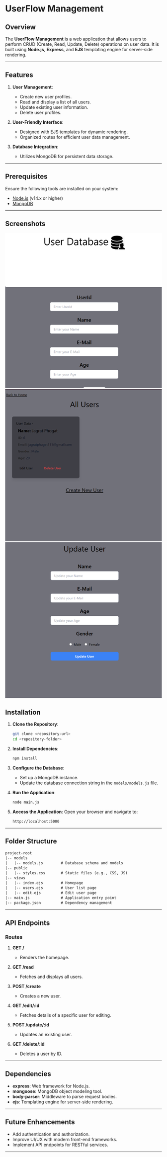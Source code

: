 # UserFlow Management

## Overview
The **UserFlow Management** is a web application that allows users to perform CRUD (Create, Read, Update, Delete) operations on user data. It is built using **Node.js**, **Express**, and **EJS** templating engine for server-side rendering.

---

## Features

1. **User Management**:
   - Create new user profiles.
   - Read and display a list of all users.
   - Update existing user information.
   - Delete user profiles.

2. **User-Friendly Interface**:
   - Designed with EJS templates for dynamic rendering.
   - Organized routes for efficient user data management.

3. **Database Integration**:
   - Utilizes MongoDB for persistent data storage.

---

## Prerequisites

Ensure the following tools are installed on your system:
- [Node.js](https://nodejs.org/) (v14.x or higher)
- [MongoDB](https://www.mongodb.com/)

---

## Screenshots
![Screenshot](https://github.com/jagrat-phugat/UserFlow-Management/blob/main/screenshots/Screenshot%202025-04-06%20123945.png)
![Screenshot](https://github.com/jagrat-phugat/UserFlow-Management/blob/main/screenshots/Screenshot%202025-04-06%20124014.png)
![Screenshot](https://github.com/jagrat-phugat/UserFlow-Management/blob/main/screenshots/Screenshot%202025-04-06%20124027.png)

## Installation

1. **Clone the Repository**:
   ```bash
   git clone <repository-url>
   cd <repository-folder>
   ```

2. **Install Dependencies**:
   ```bash
   npm install
   ```

3. **Configure the Database**:
   - Set up a MongoDB instance.
   - Update the database connection string in the `models/models.js` file.

4. **Run the Application**:
   ```bash
   node main.js
   ```

5. **Access the Application**:
   Open your browser and navigate to:
   ```
   http://localhost:5000
   ```

---

## Folder Structure
```
project-root
|-- models
|   |-- models.js        # Database schema and models
|-- public
|   |-- styles.css       # Static files (e.g., CSS, JS)
|-- views
|   |-- index.ejs        # Homepage
|   |-- users.ejs        # User list page
|   |-- edit.ejs         # Edit user page
|-- main.js              # Application entry point
|-- package.json         # Dependency management
```

---

## API Endpoints

### Routes

1. **GET /**
   - Renders the homepage.

2. **GET /read**
   - Fetches and displays all users.

3. **POST /create**
   - Creates a new user.

4. **GET /edit/:id**
   - Fetches details of a specific user for editing.

5. **POST /update/:id**
   - Updates an existing user.

6. **GET /delete/:id**
   - Deletes a user by ID.

---

## Dependencies

- **express**: Web framework for Node.js.
- **mongoose**: MongoDB object modeling tool.
- **body-parser**: Middleware to parse request bodies.
- **ejs**: Templating engine for server-side rendering.

---

## Future Enhancements

- Add authentication and authorization.
- Improve UI/UX with modern front-end frameworks.
- Implement API endpoints for RESTful services.

---


